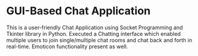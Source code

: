 # GUI-Based Chat Application
This is a user-friendly Chat Application using Socket Programming and Tkinter library in Python. Executed a Chatting interface which enabled multiple users to join single/multiple chat rooms and chat back and forth in real-time. Emoticon functionality present as well.


